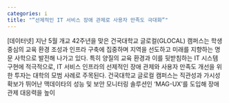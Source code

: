 ```yaml
---
categories: i
title: "“선제적인 IT 서비스 장애 관제로 사용자 만족도 극대화”"
---
```

[데이터넷] 지난 5월 개교 42주년을 맞은 건국대학교 글로컬(GLOCAL) 캠퍼스는 학생 중심의 교육 환경 조성과 인프라 구축에 집중하며 지역을 선도하고 미래를 지향하는 명문 사학으로 발전해 나가고 있다. 특히 양질의 교육 환경과 이를 뒷받침하는 IT 시스템 구현에 적극적으로, IT 서비스 인프라의 선제적인 장애 관제와 사용자 만족도 개선을 위한 투자는 대학의 모범 사례로 주목된다. 건국대학교 글로컬 캠퍼스는 직관성과 가시성 확보가 뛰어난 맥데이타의 성능 및 보안 모니터링 솔루션인 ‘MAG-UX’를 도입해 장애 관제 대응력을 높이